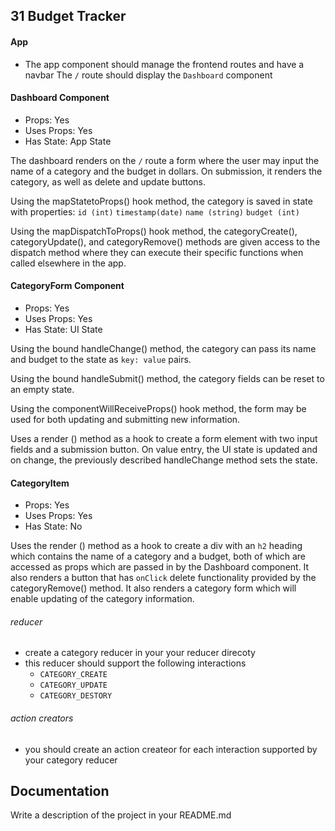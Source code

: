 ## 31 Budget Tracker
 
 #### App
* The app component should manage the frontend routes and have a navbar
The `/` route should display the `Dashboard` component

#### Dashboard Component 
*  Props: Yes
*  Uses Props: Yes
*  Has State: App State
 
The dashboard renders on the `/` route a form where the user may input the name of a category and the budget in dollars.  On submission, it renders the category, as well as delete and update buttons.  

Using the mapStatetoProps() hook method, the category is saved in state with properties: 
`id (int)` `timestamp(date)` `name (string)` `budget (int)`

Using the mapDispatchToProps() hook method, the categoryCreate(), categoryUpdate(), and categoryRemove() methods are given access to the dispatch method where they can execute their specific functions when called elsewhere in the app.

#### CategoryForm Component
*  Props: Yes
*  Uses Props: Yes
*  Has State: UI State

Using the bound handleChange() method, the category can pass its name and budget to the state as `key: value` pairs.

Using the bound handleSubmit() method, the category fields can be reset to an empty state.

Using the componentWillReceiveProps() hook method, the form may be used for both updating and submitting new information.

Uses a render () method as a hook to create a form element with two input fields and a submission button.  On value entry, the UI state is updated and on change, the previously described handleChange method sets the state.

#### CategoryItem
*  Props: Yes
*  Uses Props: Yes
*  Has State: No

Uses the render () method as a hook to create a div with an `h2` heading which contains the name of a category and a budget, both of which are accessed as props which are passed in by the Dashboard component. It also renders a button that has `onClick` delete functionality provided by the categoryRemove() method.  It also renders a category form which will enable updating of the category information.

###### reducer
* create a category reducer in your your reducer direcoty
* this reducer should support the following interactions 
  * `CATEGORY_CREATE`
  * `CATEGORY_UPDATE`
  * `CATEGORY_DESTORY`

###### action creators
* you should create an action createor for each interaction supported by your category reducer
##  Documentation  
Write a description of the project in your README.md
